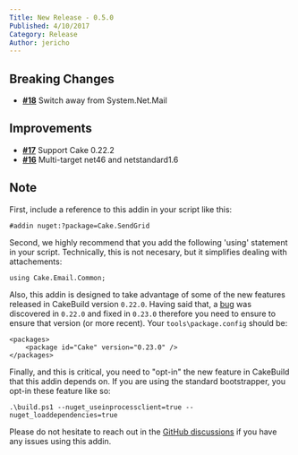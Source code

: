 ```yaml
---
Title: New Release - 0.5.0
Published: 4/10/2017
Category: Release
Author: jericho
---
```


## Breaking Changes

- [__#18__](https://github.com/cake-contrib/Cake.SendGrid/issues/18) Switch away from System.Net.Mail

## Improvements

- [__#17__](https://github.com/cake-contrib/Cake.SendGrid/issues/17) Support Cake 0.22.2
- [__#16__](https://github.com/cake-contrib/Cake.SendGrid/issues/16) Multi-target net46 and netstandard1.6

## Note

First, include a reference to this addin in your script like this:
```
#addin nuget:?package=Cake.SendGrid
```

Second, we highly recommend that you add the following 'using' statement in your script. Technically, this is not necesary, but it simplifies dealing with attachements: 
```
using Cake.Email.Common;
```

Also, this addin is designed to take advantage of some of the new features released in CakeBuild version `0.22.0`. Having said that, a [bug](https://github.com/cake-build/cake/issues/1838) was discovered in `0.22.0` and fixed in `0.23.0` therefore you need to ensure to ensure that version (or more recent).
Your `tools\package.config` should be:
```
<packages>
    <package id="Cake" version="0.23.0" />
</packages>
```

Finally, and this is critical, you need to "opt-in" the new feature in CakeBuild that this addin depends on. If you are using the standard bootstrapper, you opt-in these feature like so:
```
.\build.ps1 --nuget_useinprocessclient=true --nuget_loaddependencies=true
```

Please do not hesitate to reach out in the [GitHub discussions](https://github.com/cake-build/cake/discussions/categories/extension-q-a) if you have any issues using this addin.
